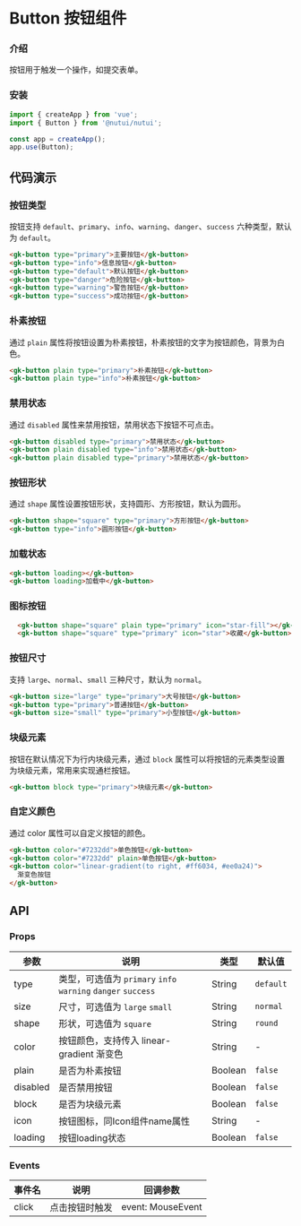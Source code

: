 # Button 按钮组件

### 介绍

按钮用于触发一个操作，如提交表单。

### 安装

``` javascript
import { createApp } from 'vue';
import { Button } from '@nutui/nutui';

const app = createApp();
app.use(Button);
```

## 代码演示

### 按钮类型

按钮支持 `default`、`primary`、`info`、`warning`、`danger`、`success` 六种类型，默认为 `default`。

```html
<gk-button type="primary">主要按钮</gk-button>
<gk-button type="info">信息按钮</gk-button>
<gk-button type="default">默认按钮</gk-button>
<gk-button type="danger">危险按钮</gk-button>
<gk-button type="warning">警告按钮</gk-button>
<gk-button type="success">成功按钮</gk-button>
```

### 朴素按钮

通过 `plain` 属性将按钮设置为朴素按钮，朴素按钮的文字为按钮颜色，背景为白色。

```html
<gk-button plain type="primary">朴素按钮</gk-button>
<gk-button plain type="info">朴素按钮</gk-button>
```

### 禁用状态

通过 `disabled` 属性来禁用按钮，禁用状态下按钮不可点击。

```html
<gk-button disabled type="primary">禁用状态</gk-button>
<gk-button plain disabled type="info">禁用状态</gk-button>
<gk-button plain disabled type="primary">禁用状态</gk-button>
```

### 按钮形状

通过 `shape` 属性设置按钮形状，支持圆形、方形按钮，默认为圆形。

```html
<gk-button shape="square" type="primary">方形按钮</gk-button>
<gk-button type="info">圆形按钮</gk-button>
```

### 加载状态

```html
<gk-button loading></gk-button>
<gk-button loading>加载中</gk-button>
```

### 图标按钮

```html
  <gk-button shape="square" plain type="primary" icon="star-fill"></gk-button>
  <gk-button shape="square" type="primary" icon="star">收藏</gk-button>
```

### 按钮尺寸

支持 `large`、`normal`、`small` 三种尺寸，默认为 `normal`。

```html
<gk-button size="large" type="primary">大号按钮</gk-button>
<gk-button type="primary">普通按钮</gk-button>
<gk-button size="small" type="primary">小型按钮</gk-button>
```

### 块级元素

按钮在默认情况下为行内块级元素，通过 `block` 属性可以将按钮的元素类型设置为块级元素，常用来实现通栏按钮。

```html
<gk-button block type="primary">块级元素</gk-button>
```

### 自定义颜色
通过 color 属性可以自定义按钮的颜色。
```html
<gk-button color="#7232dd">单色按钮</gk-button>
<gk-button color="#7232dd" plain>单色按钮</gk-button>
<gk-button color="linear-gradient(to right, #ff6034, #ee0a24)">
  渐变色按钮
</gk-button>
```
## API

### Props

| 参数         | 说明                             | 类型   | 默认值           |
|--------------|----------------------------------|--------|------------------|
| type         | 类型，可选值为 `primary` `info` `warning` `danger` `success` | String |`default`         |
| size        | 尺寸，可选值为 `large` `small`  | String | `normal`      |
| shape         | 形状，可选值为 `square` | String | `round`             |
| color | 按钮颜色，支持传入 linear-gradient 渐变色     | String | - |
| plain          | 	是否为朴素按钮                       | Boolean | `false`             |
| disabled          | 	是否禁用按钮                       | Boolean | `false`              |
| block          | 是否为块级元素                        | Boolean | `false`               |
| icon          | 按钮图标，同Icon组件name属性                        | String | -     |
| loading          | 按钮loading状态                        | Boolean | `false`               |

### Events

| 事件名 | 说明           | 回调参数     |
|--------|----------------|--------------|
| click  | 点击按钮时触发 | event: MouseEvent |

